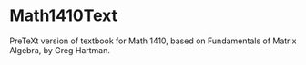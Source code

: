 # Math1410Text
PreTeXt version of textbook for Math 1410, based on Fundamentals of Matrix Algebra, by Greg Hartman.
